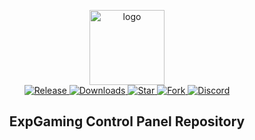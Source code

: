 <p align="center">
  <a href="https://explosivegaming.nl/">
    <img alt="logo" src="https://avatars2.githubusercontent.com/u/39745392?s=200&v=4" width="120">
  </a>
  <br>
  <a href="https://github.com/explosivegaming/control-panel/tags">
    <img src="https://img.shields.io/github/tag/explosivegaming/backend.svg?label=Release" alt="Release">
  </a>
  <a href="https://github.com/explosivegaming/control-panel/archive/master.zip">
    <img src="https://img.shields.io/github/downloads/explosivegaming/backend/total.svg?label=Downloads" alt="Downloads">
  </a>
  <a href="https://github.com/explosivegaming/control-panel/stargazers">
    <img src="https://img.shields.io/github/stars/explosivegaming/backend.svg?label=Stars" alt="Star">
  </a>
  <a href="http://github.com/explosivegaming/control-panel/fork">
    <img src="https://img.shields.io/github/forks/explosivegaming/backend.svg?label=Forks" alt="Fork">
  </a>
  <a href="https://discord.explosivegaming.nl">
    <img src="https://discordapp.com/api/guilds/260843215836545025/widget.png?style=shield" alt="Discord">
  </a>
</p>
<h2 align="center">ExpGaming Control Panel Repository</h2>
